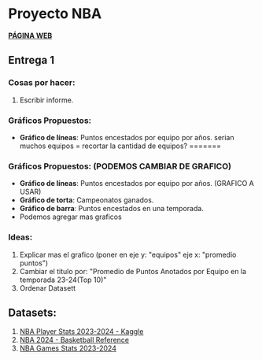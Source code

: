 # Proyecto NBA

[**PÁGINA WEB**](https://tperezv2004.github.io/proyecto.github.io/)

## Entrega 1

### Cosas por hacer:
1. Escribir informe.

### Gráficos Propuestos:
- **Gráfico de líneas**: Puntos encestados por equipo por años. serian muchos equipos = recortar la cantidad de equipos?
=======
### Gráficos Propuestos: (PODEMOS CAMBIAR DE GRAFICO)
- **Gráfico de líneas**: Puntos encestados por equipo por años. (GRAFICO A USAR)
- **Gráfico de torta**: Campeonatos ganados.
- **Gráfico de barra**: Puntos encestados en una temporada. 
- Podemos agregar mas graficos

### Ideas:
1. Explicar mas el grafico (poner en eje y: "equipos" eje x: "promedio puntos")
2. Cambiar el titulo por: "Promedio de Puntos Anotados por Equipo en la temporada 23-24(Top 10)"
3. Ordenar Datasett

## Datasets:
1. [NBA Player Stats 2023-2024 - Kaggle](https://www.kaggle.com/datasets/vivovinco/2023-2024-nba-player-stats?select=2023-2024+NBA+Player+Stats+-+Regular.csv)
2. [NBA 2024 - Basketball Reference](https://www.basketball-reference.com/leagues/NBA_2024.html)
3. [NBA Games Stats 2023-2024](https://www.basketball-reference.com/leagues/NBA_2024_games-october.html)
